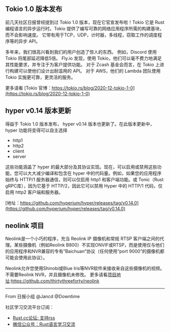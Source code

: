 ## Tokio 1.0 版本发布

前几天社区日报曾经提到过 Tokio 1.0 版本，现在它官宣发布啦！Tokio 它是 Rust 编程语言的异步运行时。Tokio 提供了编写可靠的网络应用程序所需的构建基块，而不会影响速度。 它带有用于TCP，UDP，计时器，多线程，窃取工作的调度程序等的异步 API。

多年来，我们很高兴看到我们的用户创造了惊人的东西。 例如，Discord 使用 Tokio 将尾部延迟降低5倍。 Fly.io 发现，使用 Tokio，他们可以毫不费力地满足其性能要求，并专注于为客户提供功能。 对于 Zcash 基金会而言，在 Tokio 上进行构建可以使他们设计出耐滥用的 API。 对于 AWS，他们的 Lambda 团队使用 Tokio 实施更可靠，更灵活的服务。

更多请看 [Tokio 官博：https://tokio.rs/blog/2020-12-tokio-1-0](https://tokio.rs/blog/2020-12-tokio-1-0)

## hyper v0.14 版本更新

得益于 Tokio 1.0 版本发布， hyper v0.14 版本也更新了。在此版本更新中，hyper 功能将变得可以自主选择

- http1
- http2
- client
- server

这些功能涵盖了 hyper 的最大部分及其协议实现。现在，可以启用或禁用这些功能，您可以大大减少编译和包含在 hyper 中的代码量。例如，如果您的应用程序始终与 HTTP/1 服务器通信，则可以仅启用 http1 和客户端功能。或 Tonic（Rust gRPC库），因为它基于 HTTP/2，因此它可以禁用 Hyper 中的 HTTP/1 代码，仅启用 http2 客户端和服务器。

[地址：https://github.com/hyperium/hyper/releases/tag/v0.14.0](https://github.com/hyperium/hyper/releases/tag/v0.14.0)

## neolink 项目

Neolink是一个小巧的程序，充当 Reolink IP 摄像机和常规 RTSP 客户端之间的代理。某些摄像机（例如Reolink B800）不实现ONVIF或RTSP，而是使用仅与他们的应用程序和NVR兼容的专有“Baichuan”协议（任何使用“port 9000”的摄像机都可能会使用此协议）。

Neolink允许您使用Shinobi或Blue Iris等NVR软件来接收来自这些摄像机的视频。不需要Reolink NVR，并且摄像机未修改。 更多请看[项目地址](https://github.com/thirtythreeforty/neolink):https://github.com/thirtythreeforty/neolink

---

From 日报小组 @Jancd @Downtime

社区学习交流平台订阅：
- [Rust.cc论坛: 支持rss](https://rust.cc)
- [微信公众号：Rust语言学习交流](https://rust.cc/article?id=ed7c9379-d681-47cb-9532-0db97d883f62)
